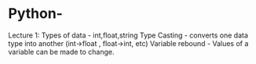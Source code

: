 # Python-

Lecture 1:
  Types of data - int,float,string
  Type Casting - converts one data type into another (int->float , float->int, etc)
  Variable rebound - Values of a variable can be made to change.
